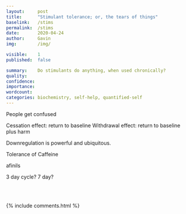 ```yaml
---
layout:     post
title:      "Stimulant tolerance; or, the tears of things"
baselink:   /stims
permalink:  /stims
date:       2020-04-24
author:     Gavin   
img:        /img/

visible:    1
published:  false

summary:    Do stimulants do anything, when used chronically?
quality:    
confidence: 
importance: 
wordcount:      
categories: biochemistry, self-help, quantified-self
---
```


<!-- 
> Here, the praiseworthy gets its rewards;
There are tears at the heart of things, and mortal things touch the mind.
Release your fear; this fame will bring you some safety.

<center>
	- Virgil
</center> -->

People get confused

Cessation effect: return to baseline
Withdrawal effect: return to baseline plus harm

Downregulation is powerful and ubiquitous.

Tolerance of Caffeine 

afinils

3 day cycle? 7 day?


<br><br>

{%	include comments.html	%}

<br><br>